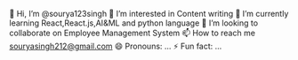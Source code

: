 👋 Hi, I’m @sourya123singh
 👀 I’m interested in Content writing 
 🌱 I’m currently learning React,React.js,AI&ML and python language 
 💞️ I’m looking to collaborate on Employee Management System
 📫 How to reach me souryasingh212@gmail.com
 😄 Pronouns: ...
 ⚡ Fun fact: ...

<!---
sourya123singh/sourya123singh is a ✨ special ✨ repository because its `README.md` (this file) appears on your GitHub profile.
You can click the Preview link to take a look at your changes.
--->

